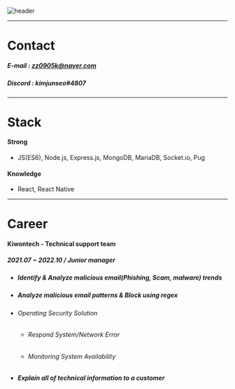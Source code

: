 ![header](https://capsule-render.vercel.app/api?type=transparent&color=auto&height=100&section=header&text=KimJunseo%20&fontSize=70&fontColor=C0C0C0)

---
# **Contact**
  ##### E-mail : zz0905k@naver.com
  ##### Discord : kimjunseo#4807

---
# **Stack**
  #### **Strong**
  - JS(ES6), Node.js, Express.js, MongoDB, MariaDB, Socket.io, Pug
  #### Knowledge
  - React, React Native

---
# **Career**

#### **Kiwontech - Technical support team**

##### 2021.07 ~ 2022.10 / Junior manager

- ##### Identify & Analyze malicious email(Phishing, Scam, malware) trends
- ##### Analyze malicious email patterns & Block using regex
- ###### Operating Security Solution
    - ###### Respond System/Network Error
    - ###### Monitoring System Availability
- ##### Explain all of technical information to a customer
